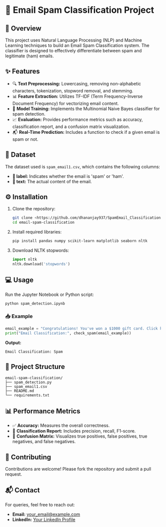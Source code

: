 # 📧 Email Spam Classification Project

## 🚀 Overview

This project uses Natural Language Processing (NLP) and Machine Learning techniques to build an Email Spam Classification system. The classifier is designed to effectively differentiate between spam and legitimate (ham) emails.

## ✨ Features

- 🔍 **Text Preprocessing:** Lowercasing, removing non-alphabetic characters, tokenization, stopword removal, and stemming.
- 📊 **Feature Extraction:** Utilizes TF-IDF (Term Frequency-Inverse Document Frequency) for vectorizing email content.
- 🤖 **Model Training:** Implements the Multinomial Naive Bayes classifier for spam detection.
- 📈 **Evaluation:** Provides performance metrics such as accuracy, classification report, and a confusion matrix visualization.
- 📬 **Real-Time Prediction:** Includes a function to check if a given email is spam or not.

## 📂 Dataset

The dataset used is `spam_email1.csv`, which contains the following columns:

- **📧 label:** Indicates whether the email is 'spam' or 'ham'.
- **📝 text:** The actual content of the email.

## ⚙️ Installation

1. Clone the repository:
   ```bash
   git clone <https://github.com/dhananjay937/SpamEmail_Classification.git>
   cd email-spam-classification
   ```
2. Install required libraries:
   ```bash
   pip install pandas numpy scikit-learn matplotlib seaborn nltk
   ```
3. Download NLTK stopwords:
   ```python
   import nltk
   nltk.download('stopwords')
   ```

## 💻 Usage

Run the Jupyter Notebook or Python script:

```bash
python spam_detection.ipynb
```

### 📥 Example

```python
email_example = "Congratulations! You've won a $1000 gift card. Click here to claim."
print("Email Classification:", check_spam(email_example))
```

**Output:**

```
Email Classification: Spam
```

## 📁 Project Structure

```
email-spam-classification/
├── spam_detection.py
├── spam_email1.csv
├── README.md
└── requirements.txt
```

## 📊 Performance Metrics

- ✅ **Accuracy:** Measures the overall correctness.
- 📄 **Classification Report:** Includes precision, recall, F1-score.
- 🔢 **Confusion Matrix:** Visualizes true positives, false positives, true negatives, and false negatives.

## 🤝 Contributing

Contributions are welcome! Please fork the repository and submit a pull request.

## 📬 Contact

For queries, feel free to reach out:

- **Email:** [your\_email@example.com](mailto\:patildhananjay1307@gmail.com)
- **LinkedIn:** [Your LinkedIn Profile](www.linkedin.com/in/dhananjay-patil-b25423315)

